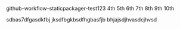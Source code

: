 github-workflow-staticpackager-test123     4th 5th 6th  7th 8th 9th 10th

sdbas7dfgasdkfbj jksdfbgkbsdfhgbasfjb
bhjajsdjhvasdcjhvsd
